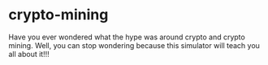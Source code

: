 # crypto-mining
Have you ever wondered what the hype was around crypto and crypto mining. Well, you can stop wondering because this simulator will teach you all about it!!!
